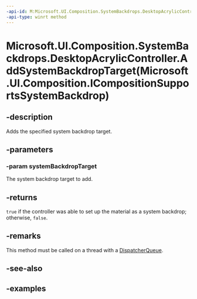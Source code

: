 ```yaml
---
-api-id: M:Microsoft.UI.Composition.SystemBackdrops.DesktopAcrylicController.AddSystemBackdropTarget(Microsoft.UI.Composition.ICompositionSupportsSystemBackdrop)
-api-type: winrt method
---
```


# Microsoft.UI.Composition.SystemBackdrops.DesktopAcrylicController.AddSystemBackdropTarget(Microsoft.UI.Composition.ICompositionSupportsSystemBackdrop)

<!--
public bool AddSystemBackdropTarget (Microsoft.UI.Composition.ICompositionSupportsSystemBackdrop systemBackdropTarget);
-->


## -description

Adds the specified system backdrop target.

## -parameters

### -param systemBackdropTarget

The system backdrop target to add.

## -returns

`true` if the controller was able to set up the material as a system backdrop; otherwise, `false`.

## -remarks

This method must be called on a thread with a [DispatcherQueue](/uwp/api/windows.system.dispatcherqueue).

## -see-also

## -examples


